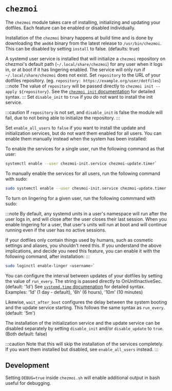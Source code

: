 # `chezmoi`

The `chezmoi` module takes care of installing, initializing and updating your dotfiles.
Each feature can be enabled or disabled individually.

Installation of the `chezmoi` binary happens at build time and is done by downloading the `amd64` binary from the latest release to `/usr/bin/chezmoi`. 
This can be disabled by setting `install` to false. (defaults: true)

A systemd user service is installed that will initialize a `chezmoi` repository on chezmoi's default path (`~/.local/share/chezmoi`) for any user when it logs in, or at boot if it has lingering enabled.
The service will only run if `~/.local/share/chezmoi` does not exist.
Set `repository` to the URL of your dotfiles repository. (eg. `repository: https://example.org/user/dotfiles`)
:::note
The value of `repository` will be passed directly to `chezmoi init --apply ${repository}`.
See the [`chezmoi init` documentation](https://www.chezmoi.io/reference/commands/init/) for detailed syntax.
::: 
Set `disable_init` to `true` if you do not want to install the init service.

:::caution
If `repository` is not set, and `disable_init` is false the module will fail, due to not being able to initialize the repository.
:::

Set `enable_all_users` to `false` if you want to install the update and initialization services, but do not want them enabled for all users.
You can enable them manually instead when the system has been installed:

To enable the services for a single user, run the following command as that user:

```bash
systemctl enable --user chezmoi-init.service chezmoi-update.timer`
```

To manually enable the services for all users, run the following command with sudo:

```bash
sudo systemctl enable --user chesmoi-init.service chezmoi-update.timer
```

To turn on lingering for a given user, run the following commmand with sudo:

:::note
By default, any systemd units in a user's namespace will run after the user logs in, and will close after the user closes their last session. 
When you enable lingering for a user, that user's units will run at boot and will continue running even if the user has no active sessions.

If your dotfiles only contain things used by humans, such as cosmetic settings and aliases, you shouldn't need this. 
If you understand the above implications, and decide you need this feature, you can enable it with the following command, after installation:
:::

```bash
sudo loginctl enable-linger <username>`
```

You can configure the interval between updates of your dotfiles by setting the value of `run_every`.
The string is passed directly to OnUnitInactiveSec. (default: '1d')
See [`systemd.time` documenation](https://www.freedesktop.org/software/systemd/man/latest/systemd.time.html) for detailed syntax.
Examples: '1d' (1 day - default), '6h' (6 hours), '10m' (10 minutes)

Likewise, `wait_after_boot` configures the delay between the system booting and the update service starting.
This follows the same syntax as `run_every`. (default: '5m')

The installation of the initialization service and the update service can be disabled separately by setting `disable_init` and/or `disable_update` to `true`. (Both default: false)

:::caution
Note that this will skip the installation of the services completely. If you want them installed but disabled, see `enable_all_users` instead.
:::

## Development

Setting `DEBUG=true` inside `chezmoi.sh` will enable additional output in bash useful for debugging.
